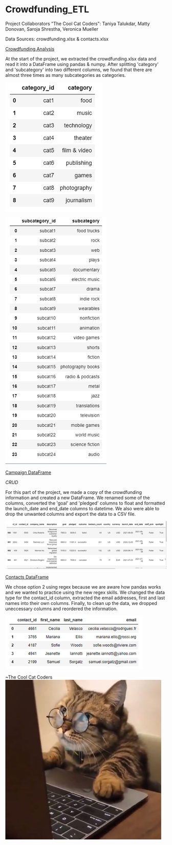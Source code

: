 # Crowdfunding_ETL

Project Collaborators "The Cool Cat Coders": Taniya Talukdar, Matty Donovan, Saroja Shrestha, Veronica Mueller


Data Sources: crowdfunding.xlsx & contacts.xlsx

<ins>Crowdfunding Analysis</ins> 


At the start of the project, we extracted the crowdfunding.xlsx data and read it into a DataFrame using pandas & numpy. After splitting 'category' and 'subcategory' into two different columns, we found that there are almost three times as many subcategories as categories.

![Figure 2](Images/Figure_2.png)

![Figure 3](Images/Figure_3.png)

<ins>Campaign DataFrame</ins>


*CRUD*

For this part of the project, we made a copy of the crowdfunding information and created a new DataFrame. We renamed some of the columns, converted the 'goal' and 'pledged' columns to float and formatted the launch_date and end_date columns to datetime. We also were able to drop the unwanted columns and export the data to a CSV file.

![Figure 4](Images/Figure_4.png)

<ins>Contacts DataFrame</ins>

We chose option 2 using regex because we are aware how pandas works and we wanted to practice using the new regex skills. We changed the data type for the contact_id column, extracted the email addresses, first and last names into their own columns. Finally, to clean up the data, we dropped uneccessary columns and reordered the information.

![Figure 5](Images/Figure_5.png)

~The Cool Cat Coders
![Cool Cat Coders:)](Images/cat_on_computer.jpg)
